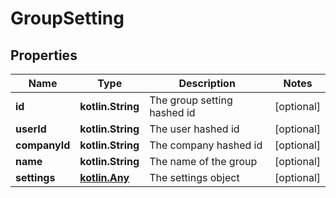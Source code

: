 
# GroupSetting

## Properties
Name | Type | Description | Notes
------------ | ------------- | ------------- | -------------
**id** | **kotlin.String** | The group setting hashed id |  [optional]
**userId** | **kotlin.String** | The user hashed id |  [optional]
**companyId** | **kotlin.String** | The company hashed id |  [optional]
**name** | **kotlin.String** | The name of the group |  [optional]
**settings** | [**kotlin.Any**](.md) | The settings object |  [optional]



